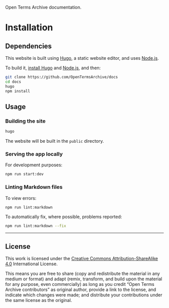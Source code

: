 Open Terms Archive documentation.

# Installation

## Dependencies

This website is built using [Hugo](https://gohugo.io), a static website editor, and uses [Node.js](https://nodejs.org).

To build it, [install Hugo](https://gohugo.io/getting-started/installing/) and [Node.js](https://nodejs.org), and then:

```sh
git clone https://github.com/OpenTermsArchive/docs
cd docs
hugo
npm install
```

## Usage

### Building the site

```sh
hugo
```

The website will be built in the `public` directory.

### Serving the app locally

For development purposes:

```sh
npm run start:dev
```

### Linting Markdown files

To view errors:

```sh
npm run lint:markdown
```

To automatically fix, where possible, problems reported:

```sh
npm run lint:markdown --fix
```

---

## License

This work is licensed under the [Creative Commons Attribution-ShareAlike 4.0](https://creativecommons.org/licenses/by-sa/4.0/) International License.

This means you are free to share (copy and redistribute the material in any medium or format) and adapt (remix, transform, and build upon the material
for any purpose, even commercially) as long as you credit “Open Terms Archive contributors” as original author, provide a link to the license, and indicate which changes were made; and distribute your contributions under the same license as the original.
